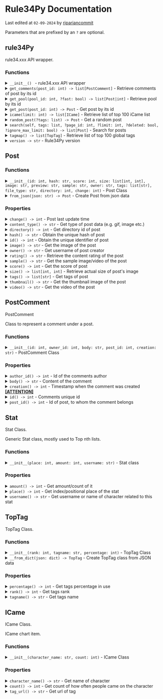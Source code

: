 # Rule34Py Documentation

Last edited at `02-09-2024` by [ripariancommit](https://github.com/ripariancommit)

Parameters that are prefixed by an `?` are optional.

## rule34Py
rule34.xxx API wrapper.

### Functions
<details>
<summary><code>__init__() </code> - rule34.xxx API wrapper</summary>

rule34.xxx API wrapper.

</details>

<details>

<summary><code>get_comments(post_id: int) -> list[PostComment]</code> - Retrieve comments of post by its id</summary>

Retrieve comments of post by its id.

##### Parameters
| Parameter | Type  | Description |
|:----------|:------|:------------|
| `post_id` | `int` | Posts id.   |

##### Returns
**`list[PostComment]`** - List of [PostComment](#postcomment)s.
</details>

<details>
<summary><code>get_pool(pool_id: int, ?fast: bool) -> list[Post|int]</code> - Retrieve pool by its id</summary>

Retrieve pool by its id.

**Be aware that if "fast" is set to False, it may takes longer.**

##### Parameters
| Parameter | Type   | Description                                                                              |
|:----------|:-------|:-----------------------------------------------------------------------------------------|
| `pool_id` | `int`  | Pools id.                                                                                |
| `fast`    | `bool` | Fast "mode", if set to true only a list of post ids will be returned. (default *false*). |

##### Returns
**`list[Post|int]`** - List of [post](#post) objects or post ids if `fast` is set to true.
</details>

<details>
<summary><code>get_post(post_id: int) -> Post</code> - Get post by its id</summary>

Get post by its id.

##### Parameters
| Parameter | Type  | Description |
|:----------|:------|:------------|
| `post_id` | `int` | Id of post. |

##### Returns
**`Post`** - [Post](#post) object.
</details>

<details>
<summary><code>icame(limit: int) -> list[ICame]</code> - Retrieve list of top 100 iCame list</summary>

Retrieve list of top 100 iCame list.

##### Parameters
| Parameter | Type  | Description                              |
|:----------|:------|:-----------------------------------------|
| `limit`   | `int` | Limit of returned items. (default `100`) |

##### Returns
**`list[ICame]`** - List of [iCame](#icame) objects.
</details>

<details>
<summary><code>random_post(?tags: list) -> Post</code> - Get a random post</summary>

Get a random post.

##### Parameters
| Parameter | Type        | Description                                                           |
|:----------|:------------|:----------------------------------------------------------------------|
| `tags`    | `list[str]` | Tag list to search. If none, post will be used regardless of it tags. |

##### Returns
**`Post`** - [Post](#post) object.
</details>

<details>
<summary><code>search(self, tags: list, ?page_id: int, ?limit: int, ?deleted: bool, ?ignore_max_limit: bool) -> list[Post]</code> - Search for posts</summary>

Search for posts

##### Parameters
| Parameter          | Type        | Description                                                    |
|:-------------------|:------------|:---------------------------------------------------------------|
| `tags`             | `list[str]` | List of tags.                                                  |
| `page_id`          | `int`       | Page number.                                                   |
| `limit`            | `init`      | Limit for posts returned per page (max. 1000).                 |
| `ignore_max_limit` | `bool`      | If limit of 1000 should be ignored. *Not intended to be used.* |

##### Returns
**`list[Post]`** - List of [Post](#post) objects for matching posts.
</details>

<details>
<summary><code>tagmap() -> list[TopTag]</code> - Retrieve list of top 100 global tags</summary>

Retrieve list of top 100 global tags.

##### Returns
**`list[TopTag]`** - List of global top 100 tags. See [TopTag](#toptag).
</details>

<details>
<summary><code>version -> str</code> - Rule34Py version</summary>

Rule34Py version.

##### Returns
**`str`** - Version of rule34py.
</details>

## Post

### Functions

<details>
<summary><code>__init__(id: int, hash: str, score: int, size: list[int, int], image: str, preview: str, sample: str, owner: str, tags: list[str], file_type: str, directory: int, change: int)</code> - Post Class</summary>

Post Class

##### Parameters
| Parameter   | Type             |
|:------------|:-----------------|
| `id`        | `int`            |
| `hash`      | `str`            |
| `score`     | `int`            |
| `size`      | `list[int, int]` |
| `image`     | `str`            |
| `preview`   | `str`            |
| `sample`    | `str`            |
| `owner`     | `str`            |
| `tags`      | `list[str]`      |
| `file_type` | `str`            |
| `directory` | `int`            |
| `change`    | `int`            |

</details>

<details>
<summary><code>from_json(json: str) -> Post</code> - Create Post from json data</summary>

Create Post from json data.

##### Parameters
| Parameter | Type  | Description                         |
|:----------|:------|:------------------------------------|
| `json`    | `str` | Json data from rule34.xxx REST Api. |

##### Returns
**`Post`** - Post object.
</details>

### Properties
<details>
<summary><code>change() -> int</code> - Post last update time</summary>

Post last update time.

Retrieve the timestamp indicating the last update/change of the post, as unix time epoch.

##### Returns
**`int`** - UNIX Timestamp representing the post's last update/change.
</details>

<details>
<summary><code>content_type() -> str</code> - Get type of post data (e.g. gif, image etc.)</summary>

Get type of post data (e.g. gif, image etc.).

Represents the value of `file_type` from the api.

##### Returns
**`str`** - A string indicating the type of the post.
**Possible values**
- `image` Post is of an image.
- `gif` Post is of an animation (gif, webm, or other format).
- `video` Post is of a video.
</details>

<details>
<summary><code>directory() -> int</code> - Get directory id of post</summary>

Get directory id of post.

##### Returns
**`int`** - Unknown Data.
</details>

<details>
<summary><code>hash() -> str</code> - Obtain the unique hash of post</summary>

Obtain the unique hash of post.

##### Returns
**`str`** - The hash associated with the post.
</details>

<details>
<summary><code>id() -> int</code> - Obtain the unique identifier of post</summary>

Obtain the unique identifier of post.

##### Returns
**`int`** - The unique identifier associated with the post.
</details>

<details>
<summary><code>image() -> str</code> - Get the image of the post</summary>

Get the image of the post.

##### Returns
**`str`** - Image url for the post.
</details>

<details>
<summary><code>owner() -> str</code> - Get username of post creator</summary>

Get username of post creator.

##### Returns
**`str`** - Username of post creator.
</details>

<details>
<summary><code>rating() -> str</code> - Retrieve the content rating of the post</summary>

Retrieve the content rating of the post.

##### Returns
**`str`** - A string representing the post's rating.
**Possible Values:**
- `e` Explicit
- `s` Safe
- `q` Questionable
</details>

<details>
<summary><code>sample() -> str</code> - Get the sample image/video of the post</summary>

Get the sample image/video of the post.

##### Returns
**`str`** - Sample data url for the post.
</details>

<details>
<summary><code>score() -> int</code> - Get the score of post</summary>

Get the score of post.

##### Returns
**`int`** - The post's score.
</details>

<details>
<summary><code>size() -> list[int, int]</code> - Retrieve actual size of post's image</summary>

Retrieve actual size of post's image.

##### Returns
**`list[int, int]`** - List of [width, height] representing the image dimensions.
</details>

<details>
<summary><code>tags() -> list[str]</code> - Get tags of post</summary>

Get tags of post.

##### Returns
**`list[str]`** - List of posts tags.
</details>

<details>
<summary><code>thumbnail() -> str</code> - Get the thumbnail image of the post</summary>

Get the thumbnail image of the post.

##### Returns
**`str`** - Thumbnail url for the post.
</details>

<details>
<summary><code>video() -> str</code> - Get the video of the post</summary>

Get the video of the post.

##### Returns
**`str`** - Video url for the post.
</details>

## PostComment
PostComment

Class to represent a comment under a post.

### Functions

<details>
<summary><code>__init__(id: int, owner_id: int, body: str, post_id: int, creation: str)</code> - PostComment Class</summary>

PostComment Class

##### Parameters
| Parameter  | Type  |
|:-----------|:------|
| `id`       | `int` |
| `owner_id` | `int` |
| `body`     | `str` |
| `post_id`  | `int` |
| `creation` | `int` |
</details>

### Properties

<details>
<summary><code>author_id() -> int</code> - Id of the comments author</summary>

Id of the comments author.

##### Returns
**`int`** - Id of comment author.
</details>

<details>
<summary><code>body() -> str</code> - Content of the comment</summary>

Content of the comment.

##### Returns
**`str`** - Content of the comment.
</details>

<details>
<summary><code>creation() -> int</code> - Timestamp when the comment was created <b><u>[ATTENTION]</u></b></summary>

Timestamp when the comment was created.

**Important: currently rule34.xxx api returns the time *when your
api request was made* and _not_ the time when the comment was created.**

##### Returns
**`int`** - Timestamp when comment was created.
</details>

<details>
<summary><code>id() -> int</code> - Comments unique id</summary>

Comments unique id.

##### Returns
**`int`** - Comments unique id.
</details>

<details>
<summary><code>post_id() -> int</code> - Id of post, to whom the comment belongs</summary>

Id of post, to whom the comment belongs.

##### Returns
**`int`** - Id of parent post.
</details>

## Stat
Stat Class.

Generic Stat class, mostly used to Top nth lists.

### Functions

<details>
<summary><code>__init__(place: int, amount: int, username: str)</code> - Stat class</summary>

Stat class.

##### Parameters
| Parameter  | Type  |
|:-----------|:------|
| `place`    | `int` |
| `amount`   | `int` |
| `username` | `str` |
</details>

### Properties

<details>
<summary><code>amount() -> int</code> - Get amount/count of it</summary>

Get amount/count of it.

##### Returns
**`int`** - Amount of something related to this stat.
</details>

<details>
<summary><code>place() -> int</code> - Get index/positional place of the stat</summary>

Get index/positional place of the stat.

##### Returns
**`int`** - Positional index.
</details>

<details>
<summary><code>username() -> str</code> - Get username or name of character related to this stat</summary>

Get username or name of character related to this stat.

##### Returns
**`str`** - Related username / name of a character to this stat.
</details>

## TopTag
TopTag Class.

### Functions

<details>
<summary><code>__init__(rank: int, tagname: str, percentage: int)</code> - TopTag Class</summary>

TopTag Class.

##### Parameters
| Parameter    | Type  |
|:-------------|:------|
| `rank`       | `int` |
| `tagname`    | `str` |
| `percentage` | `int` |
</details>

<details>
<summary><code>__from_dict(json: dict) -> TopTag</code> - Create TopTag class from JSON data</summary>

Create TopTag class from JSON data.

##### Parameters
| Parameter | Type   | Description                         |
|:----------|:-------|:------------------------------------|
| `json`    | `dict` | JSON data from rule34.xxx REST Api. |

##### Returns
**`TopTag`** - TopTag object.
</details>

### Properties

<details>
<summary><code>percentage() -> int</code> - Get tags percentage in use</summary>

Get tags percentage in use.

##### Returns
**`int`** - Tags usage as percentage value.
</details>

<details>
<summary><code>rank() -> int</code> - Get tags rank</summary>

Get tags rank.

##### Returns
**`int`** - Get rank of the tag.
</details>

<details>
<summary><code>tagname() -> str</code> - Get tags name</summary>

Get tags name.

##### Returns
**`str`** - Get name of the tag.
</details>

## ICame
ICame Class.

ICame chart item.

### Functions

<details>
<summary><code>__init__(character_name: str, count: int)</code> - ICame Class</summary>

ICame Class.

iCame chart item.

##### Parameters
| Parameter        | Type  |
|:-----------------|:------|
| `character_name` | `str` |
| `count`          | `int` |
</details>

### Properties

<details>
<summary><code>character_name() -> str</code> - Get name of character</summary>

Get name of character.

##### Returns
**`str`** - Name of character.
</details>

<details>
<summary><code>count() -> int</code> - Get count of how often people came on the character</summary>

Get count of how often people came on the character.

##### Returns
**`int`** - Cum count.
</details>

<details>
<summary><code>tag_url() -> str</code> - Get url of tag</summary>

Get url of tag.

##### Returns
**`str`** - Url of tag.
</details>

